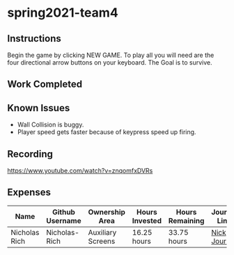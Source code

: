 # spring2021-team4

## Instructions
Begin the game by clicking NEW GAME. To play all you will need are the four directional arrow buttons on your keyboard. The Goal is to survive.

## Work Completed

## Known Issues
* Wall Collision is buggy.
* Player speed gets faster because of keypress speed up firing.

## Recording
https://www.youtube.com/watch?v=znqomfxDVRs

## Expenses
| Name | Github Username | Ownership Area | Hours Invested | Hours Remaining | Journal Link |
| ---- | --------------- | -------------- | -------------- | --------------- | ------------ |
| Nicholas Rich | Nicholas-Rich | Auxiliary Screens | 16.25 hours | 33.75 hours | [Nick Journal](https://github.com/bjucps209/spring2021-team4/wiki/RichJournal) |
